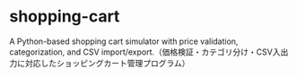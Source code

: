 # shopping-cart
A Python-based shopping cart simulator with price validation, categorization, and CSV import/export.（価格検証・カテゴリ分け・CSV入出力に対応したショッピングカート管理プログラム）
